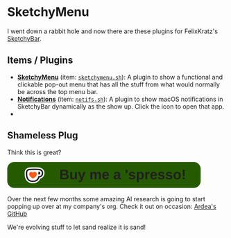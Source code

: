 # SketchyMenu
I went down a rabbit hole and now there are these plugins for FelixKratz's [SketchyBar](https://github.com/FelixKratz/SketchyBar).

## Items / Plugins
- **[SketchyMenu](sketchybar/plugins/sketchymenu/)** (item: [`sketchymenu.sh`](sketchybar/items/menu.sh)): A plugin to show a functional and clickable pop-out menu that has all the stuff from what would normally be across the top menu bar.
- **[Notifications](sketchybar/plugins/notifications.sh)** (item: [`notifs.sh`](sketchybar/items/notifs.sh)): A plugin to show macOS notifications in SketchyBar dynamically as the show up. Click the icon to open that app.
- 

## Shameless Plug
Think this is great?

[![ko-fi](https://github.com/Sinjhin/SketchyMenu/blob/main/githubbutton_sm.svg)](https://ko-fi.com/O4O11LKWGF)

Over the next few months some amazing AI research is going to start popping up over at my company's org. Check it out on occasion: [Ardea's GitHub](https://github.com/ArdeaAI)

We're evolving stuff to let sand realize it is sand!
